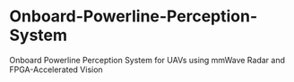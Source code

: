 # Onboard-Powerline-Perception-System
Onboard Powerline Perception System for UAVs using mmWave Radar and FPGA-Accelerated Vision
